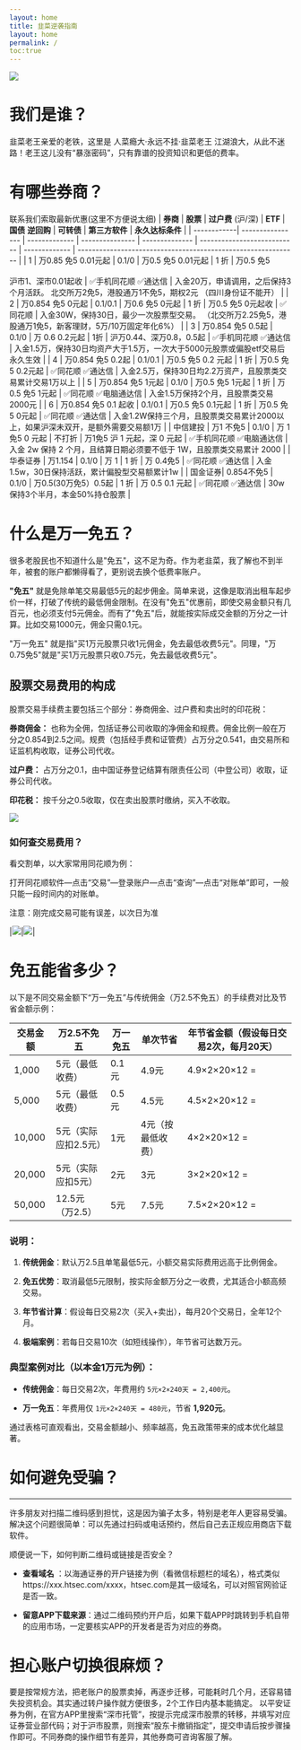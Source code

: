 ```yaml
---
layout: home
title: 韭菜逆袭指南
layout: home
permalink: /
toc:true
---
```

![](http://pic.iyzi.cloud/picgo/20250306111906.jpg)
# 我们是谁？
韭菜老王亲爱的老铁，这里是 人菜瘾大·永远不挂·韭菜老王
江湖浪大，从此不迷路！老王这儿没有“暴涨密码”，只有靠谱的投资知识和更低的费率。
# 有哪些券商？
联系我们索取最新优惠(这里不方便说太细)
| **券商**         | **股票**           | **过户费** (沪/深) | **ETF**         | **国债** **逆回购** | **可转债**                     | **第三方软件**     | **永久达标条件**                                                    |
| ------------| ---------------- | ------------- | --------------- | -------------- | --------------------------- | ------------- | ------------------------------------------------------------- |
| 1                   | 万0.85 免5 0.01元起  | 0.1/0         | 万0.5 免5 0.01元起  | 1 折            | 万0.5 免5<br><br>沪市1、深市0.01起收 | ✅手机同花顺 ✅通达信   | 入金20万，申请调用，之后保持3个月活跃。 北交所万2免5，港股通万1不免5，期权2元 （四川身份证不能开）        |
| 2                   | 万0.854 免5 0元起    | 0.1/0.1       | 万0.6 免5 0元起     | 1 折            | 万0.5 免5 0元起收                | ✅同花顺          | 入金30W，保持30日，最少一次股票型交易。 （北交所万2.25免5，港股通万1免5，新客理财，5万/10万固定年化6%） |
| 3                   | 万0.854 免5 0.5起   | 0.1/0         | 万 0.6 0.2元起     | 1折             | 沪万0.44、深万0.8，0.5起           | ✅手机同花顺 ✅通达信   | 入金1.5万，保持30日均资产大于1.5万，一次大于5000元股票或偏股etf交易后永久生效                |
| 4                   | 万0.854 免5 0.2起   | 0.1/0.1       | 万0.5 免5 0.2 元起  | 1 折            | 万0.5 免5 0.2元起               | ✅同花顺 ✅通达信     | 入金2.5万，保持30日均2.2万资产，且股票类交易累计交易1万以上                            |
| 5                   | 万0.854 免5 1元起    | 0.1/0         | 万0.5 免5 1元起     | 1 折            | 万0.5 免5 1元起                 | ✅同花顺 ✅电脑通达信   | 入金1.5万保持2个月，且股票类交易 2000元                                      |
| 6                   | 万0.854 免5 0.1 起收 | 0.1/0.1       | 万0.5 免5 0.1元起   | 1 折            | 万0.5 免5 0元起                 | ✅同花顺 ✅通达信     | 入金1.2W保持三个月，且股票类交易累计2000以上，如果沪深未双开，是额外需要交易额1万                 |
| 中信建投 | 万1 不免5           | 0.1/0         | 万 1免5 0 元起      | 不打折            | 万1免5 沪 1 元起，深 0 元起          | ✅手机同花顺 ✅电脑通达信 | 入金 2w 保持 2 个月，且结算日期必须要不低于 1W，且股票类交易累计 2000                    |
| 华泰证券  | 万1.154           | 0.1/0         | 万 1             | 1 折            | 万 0.4免5                     | ✅同花顺 ✅通达信     | 入金1.5w，30日保持活跃，累计偏股型交易额累计1w                                   |
| 国金证券| 0.854不免5         | 0.1/0         | 万0.5(30万免5）0.5起 | 1 折            | 万 0.5 0.1 元起                | ✅同花顺 ✅通达信     | 30w保持3个半月，本金50%持仓股票                                           |


# 什么是万一免五？
很多老股民也不知道什么是"免五"，这不足为奇。作为老韭菜，我了解也不到半年，被套的账户都懒得看了，更别说去换个低费率账户。

**"免五"** 就是免除单笔交易最低5元的起步佣金。简单来说，这像是取消出租车起步价一样，打破了传统的最低佣金限制。在没有"免五"优惠前，即使交易金额只有几百元，也必须支付5元佣金。而有了"免五"后，就能按实际成交金额的万分之一计算。比如交易1000元，佣金只需0.1元。

"万一免五" 就是指"买1万元股票只收1元佣金，免去最低收费5元"。同理，"万0.75免5"就是"买1万元股票只收0.75元，免去最低收费5元"。

## 股票交易费用的构成
股票交易手续费主要包括三个部分：券商佣金、过户费和卖出时的印花税：

**券商佣金：** 也称为全佣，包括证券公司收取的净佣金和规费。佣金比例一般在万分之0.854到2.5之间。规费（包括经手费和证管费）占万分之0.541，由交易所和证监机构收取，证券公司代收。

**过户费：** 占万分之0.1，由中国证券登记结算有限责任公司（中登公司）收取，证券公司代收。

**印花税：** 按千分之0.5收取，仅在卖出股票时缴纳，买入不收取。

![](https://new-notion-1315843248.cos.ap-guangzhou.myqcloud.com/wechat/5e73b29e-18bf-418a-bfe2-8363f596114a.jpg)
### 如何查交易费用？
看交割单，以大家常用同花顺为例：

打开同花顺软件—点击“交易”—登录账户—点击“查询”—点击“对账单”即可，一般只能一段时间内的对账单。

注意：刚完成交易可能有误差，以次日为准


|![](https://new-notion-1315843248.cos.ap-guangzhou.myqcloud.com/wechat/67defd8d-5da9-4a5a-9a62-cc7644ceed06.jpg)|![](https://new-notion-1315843248.cos.ap-guangzhou.myqcloud.com/wechat/601ae3c8-0366-46d0-904f-219d671b1a9c.jpg)|


# 免五能省多少？
以下是不同交易金额下“万一免五”与传统佣金（万2.5不免五）的手续费对比及节省金额示例：

|交易金额|万2.5不免五|万一免五|单次节省|年节省金额（假设每日交易2次，每月20天）|
|----|----|----|----|----|
|1,000|5元（最低收费）|0.1元|4.9元|4.9×2×20×12 = |**2,352元**|
|5,000|5元（最低收费）|0.5元|4.5元|4.5×2×20×12 = |**2,160元**|
|10,000|5元（实际应扣2.5元）|1元|4元（按最低收费）|4×2×20×12 = |**1,920元**|
|20,000|5元（实际应扣5元）|2元|3元|3×2×20×12 = |**1,440元**|
|50,000|12.5元（万2.5）|5元|7.5元|7.5×2×20×12 = |**3,600元**|

### 说明：
1. **传统佣金**：默认万2.5且单笔最低5元，小额交易实际费用远高于比例佣金。

1. **免五优势**：取消最低5元限制，按实际金额万分之一收费，尤其适合小额高频交易。

1. **年节省计算**：假设每日交易2次（买入+卖出），每月20个交易日，全年12个月。

1. **极端案例**：若每日交易10次（如短线操作），年节省可达数万元。

### 典型案例对比（以本金1万元为例）：
- **传统佣金**：每日交易2次，年费用约 `5元×2×240天 = 2,400元`。

- **万一免五**：年费用仅 `1元×2×240天 = 480元`，节省 **1,920元**。

通过表格可直观看出，交易金额越小、频率越高，免五政策带来的成本优化越显著。

# 如何避免受骗？
---
许多朋友对扫描二维码感到担忧，这是因为骗子太多，特别是老年人更容易受骗。解决这个问题很简单：可以先通过扫码或电话预约，然后自己去正规应用商店下载软件。

顺便说一下，如何判断二维码或链接是否安全？

- **查看域名** ：以海通证券的开户链接为例（看微信标题栏的域名），格式类似https://xxx.htsec.com/xxxx，htsec.com是其一级域名，可以对照官网验证是否一致。

- **留意APP下载来源**：通过二维码预约开户后，如果下载APP时跳转到手机自带的应用市场，一定要核实APP的开发者是否为对应的券商。

# 担心账户切换很麻烦？
要是按常规方法，把老账户的股票卖掉，再逐步迁移，可能耗时几个月，还容易错失投资机会。其实通过转户操作就方便很多，2个工作日内基本能搞定。
以平安证券为例，在官方APP里搜索“深市托管”，按提示完成深市股票的转移，并填写对应证券营业部代码；对于沪市股票，则搜索“股东卡撤销指定”，提交申请后按步骤操作即可。不同券商的操作细节有差异，其他券商可咨询客服了解。

